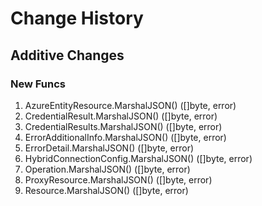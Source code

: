 # Change History

## Additive Changes

### New Funcs

1. AzureEntityResource.MarshalJSON() ([]byte, error)
1. CredentialResult.MarshalJSON() ([]byte, error)
1. CredentialResults.MarshalJSON() ([]byte, error)
1. ErrorAdditionalInfo.MarshalJSON() ([]byte, error)
1. ErrorDetail.MarshalJSON() ([]byte, error)
1. HybridConnectionConfig.MarshalJSON() ([]byte, error)
1. Operation.MarshalJSON() ([]byte, error)
1. ProxyResource.MarshalJSON() ([]byte, error)
1. Resource.MarshalJSON() ([]byte, error)
